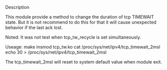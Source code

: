 Description

This module provide a method to change the duration of tcp TIMEWAIT state. But it is not recommend to do this for that it will cause unexpected behavior if the last ack lost.

Noted: It was not test when tcp_tw_recycle is set simultaneously.

Useage:
	make
	insmod tcp_tw.ko
	cat /proc/sys/net/ipv4/tcp_timewait_2msl
	echo 30 > /proc/sys/net/ipv4/tcp_timewait_2msl 

The tcp_timewait_2msl will reset to system default value when module exit.